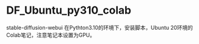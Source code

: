 # DF_Ubuntu_py310_colab
stable-diffusion-webui 在Pythton3.10的环境下，安装脚本，Ubuntu 20环境的Colab笔记，注意笔记本设置为GPU。
